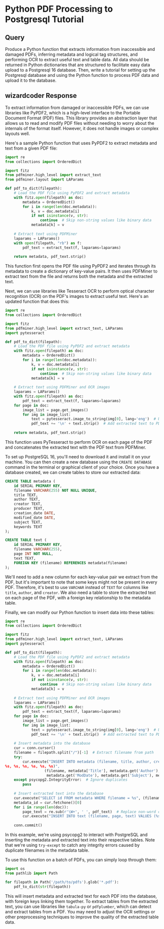 # Python PDF Processing to Postgresql Tutorial

## Query

Produce a Python function that extracts information from inaccessible and damaged PDFs, inferring metadata and logical tag structures, and performing OCR to extract useful text and table data. All data should be returned in Python dictionaries that are structured to facilitate easy data upload to a Postgresql 16 database. Then, write a tutorial for setting up the Postgresql database and using the Python function to process PDF data and upload it to the database.

## wizardcoder Response

To extract information from damaged or inaccessible PDFs, we can use libraries like PyPDF2, which is a high-level interface to the Portable Document Format (PDF) files. This library provides an abstraction layer that allows us to read and modify PDF files without needing to worry about the internals of the format itself. However, it does not handle images or complex layouts well.

Here's a sample Python function that uses PyPDF2 to extract metadata and text from a given PDF file:

```python
import re
from collections import OrderedDict

import fitz
from pdfminer.high_level import extract_text
from pdfminer.layout import LAParams

def pdf_to_dict(filepath):
    # Load the PDF file using PyPDF2 and extract metadata
    with fitz.open(filepath) as doc:
        metadata = OrderedDict()
        for i in range(len(doc.metadata)):
            k, v = doc.metadata[i]
            if not isinstance(v, str):
                continue  # Skip non-string values like binary data
            metadata[k] = v
    
    # Extract text using PDFMiner
    laparams = LAParams()
    with open(filepath, "rb") as f:
        pdf_text = extract_text(f, laparams=laparams)
    
    return metadata, pdf_text.strip()
```

This function first opens the PDF file using PyPDF2 and iterates through its metadata to create a dictionary of key-value pairs. It then uses PDFMiner 
to extract text from the file and returns both the metadata and the extracted text.

Next, we can use libraries like Tesseract OCR to perform optical character recognition (OCR) on the PDF's images to extract useful text. Here's an 
updated function that does this:

```python
import re
from collections import OrderedDict

import fitz
from pdfminer.high_level import extract_text, LAParams
import pytesseract

def pdf_to_dict(filepath):
    # Load the PDF file using PyPDF2 and extract metadata
    with fitz.open(filepath) as doc:
        metadata = OrderedDict()
        for i in range(len(doc.metadata)):
            k, v = doc.metadata[i]
            if not isinstance(v, str):
                continue  # Skip non-string values like binary data
            metadata[k] = v
    
    # Extract text using PDFMiner and OCR images
    laparams = LAParams()
    with fitz.open(filepath) as doc:
        pdf_text = extract_text(f, laparams=laparams)
    for page in doc:
        image_list = page.get_images()
        for img in image_list:
            text = pytesseract.image_to_string(img[0], lang='eng')  # Use English as the OCR language
            pdf_text += '\n' + text.strip()  # Add extracted text to PDF text
    
    return metadata, pdf_text.strip()
```

This function uses PyTesseract to perform OCR on each page of the PDF and concatenates the extracted text with the PDF text from PDFMiner.

To set up PostgreSQL 16, you'll need to download it and install it on your machine. You can then create a new database using the `CREATE DATABASE` 
command in the terminal or graphical client of your choice. Once you have a database created, we can create tables to store our extracted data:

```sql
CREATE TABLE metadata (
    id SERIAL PRIMARY KEY,
    filename VARCHAR(255) NOT NULL UNIQUE,
    title TEXT,
    author TEXT,
    creator TEXT,
    producer TEXT,
    creation_date DATE,
    modified_date DATE,
    subject TEXT,
    keywords TEXT
);

CREATE TABLE text (
    id SERIAL PRIMARY KEY,
    filename VARCHAR(255),
    page INT NOT NULL,
    text TEXT,
    FOREIGN KEY (filename) REFERENCES metadata(filename)
);
```

We'll need to add a new column for each key-value pair we extract from the PDF, but it's important to note that some keys might not be present in every 
PDF. Therefore, it's best to use `VARCHAR` instead of `TEXT` for columns like `title`, `author`, and `creator`. We also need a table to store the 
extracted text on each page of the PDF, with a foreign key relationship to the metadata table.

Finally, we can modify our Python function to insert data into these tables:

```python
import re
from collections import OrderedDict

import fitz
from pdfminer.high_level import extract_text, LAParams
import pytesseract

def pdf_to_dict(filepath):
    # Load the PDF file using PyPDF2 and extract metadata
    with fitz.open(filepath) as doc:
        metadata = OrderedDict()
        for i in range(len(doc.metadata)):
            k, v = doc.metadata[i]
            if not isinstance(v, str):
                continue  # Skip non-string values like binary data
            metadata[k] = v
    
    # Extract text using PDFMiner and OCR images
    laparams = LAParams()
    with fitz.open(filepath) as doc:
        pdf_text = extract_text(f, laparams=laparams)
    for page in doc:
        image_list = page.get_images()
        for img in image_list:
            text = pytesseract.image_to_string(img[0], lang='eng')  # Use English as the OCR language
            pdf_text += '\n' + text.strip()  # Add extracted text to PDF text
    
    # Insert metadata into the database
    cur = conn.cursor()
    filename = filepath.split("/")[-1]  # Extract filename from path
    try:
        cur.execute("INSERT INTO metadata (filename, title, author, creator, producer, creation_date, modified_date, subject, keywords) VALUES (%s, %s, 
%s, %s, %s, %s, %s, %s)",
                  (filename, metadata['Title'], metadata.get('Author'), metadata.get('Producer'), metadata.get('CreationDate'),
                   metadata.get('ModDate'), metadata.get('Subject'), metadata.get('Keywords')))
    except psycopg2.IntegrityError:  # Ignore duplicates
        pass
    
    # Insert extracted text into the database
    cur.execute("SELECT id FROM metadata WHERE filename = %s", (filename,))
    metadata_id = cur.fetchone()[0]
    for i in range(len(doc)):
        page_text = re.sub(r'\W+', ' ', pdf_text)  # Replace non-word characters with spaces
        cur.execute("INSERT INTO text (filename, page, text) VALUES (%s, %s, %s)", (filename, i+1, page_text))
    
    conn.commit()
```

In this example, we're using psycopg2 to interact with PostgreSQL and inserting the metadata and extracted text into their respective tables. Note that 
we're using `try-except` to catch any integrity errors caused by duplicate filenames in the metadata table.

To use this function on a batch of PDFs, you can simply loop through them:

```python
import os
from pathlib import Path

for filepath in Path('/path/to/pdfs').glob('*.pdf'):
    pdf_to_dict(str(filepath))
```

This will insert metadata and extracted text for each PDF into the database, with foreign keys linking them together. To extract tables from the 
extracted text, you can use libraries like `tabula-py` or `pdfplumber`, which can detect and extract tables from a PDF. You may need to adjust the OCR 
settings or other preprocessing techniques to improve the quality of the extracted table data. 
